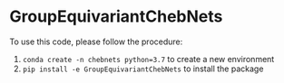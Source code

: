 # GroupEquivariantChebNets

To use this code, please follow the procedure:
1. `conda create -n chebnets python=3.7` to create a new environment
2. `pip install -e GroupEquivariantChebNets` to install the package

